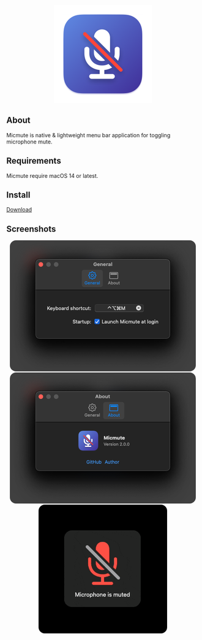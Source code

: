 <div align="center">
  <img src="Images/micmute.png" width="256">
</div>

## About 
Micmute is native & lightweight menu bar application for toggling microphone mute.

## Requirements
Micmute require macOS 14 or latest.

## Install
[Download](https://github.com/rokartur/micmute/releases/download/v2.0.0/Micmute.zip)

## Screenshots
<div align="center">
  <img style="border-radius: 16px" src="Images/general.png">
  <img style="border-radius: 16px" src="Images/about.png">
</div>

<div align="center">
  <img style="border-radius: 16px" src="Images/notify.gif">
</div>
